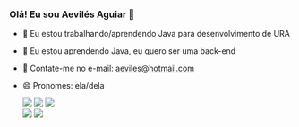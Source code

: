 ### Olá! Eu sou Aevilés Aguiar 👋


- 🔭 Eu estou trabalhando/aprendendo Java para desenvolvimento de URA
- 🌱 Eu estou aprendendo Java, eu quero ser uma back-end
- 💬 Contate-me no e-mail: aeviles@hotmail.com
- 😄 Pronomes: ela/dela


  <a href="https://www.youtube.com/channel/UC_-uuuZbY0AAt9CViNzvc-Q" target="_blank"><img src="https://img.shields.io/badge/YouTube-FF0000?style=for-the-badge&logo=youtube&logoColor=white" target="_blank"></a>
  <a href="https://www.instagram.com/aevilesaguiar/" target="_blank"><img src="https://img.shields.io/badge/-Instagram-%23E4405F?style=for-the-badge&logo=instagram&logoColor=white" target="_blank"></a>
 <a href="https://discord.gg/" target="_blank"><img src="https://img.shields.io/badge/Discord-7289DA?style=for-the-badge&logo=discord&logoColor=white" target="_blank"></a>  
<a href = "mailto:estudate04@gmail.com"><img src="https://img.shields.io/badge/-Gmail-%23333?style=for-the-badge&logo=gmail&logoColor=white" target="_blank"></a>
<a href="https://www.linkedin.com/in/aeviles-aguiar-silva/" target="_blank"><img src="https://img.shields.io/badge/-LinkedIn-%230077B5?style=for-the badge&logo=linkedin&logoColor=white" target="_blank"></a> 
